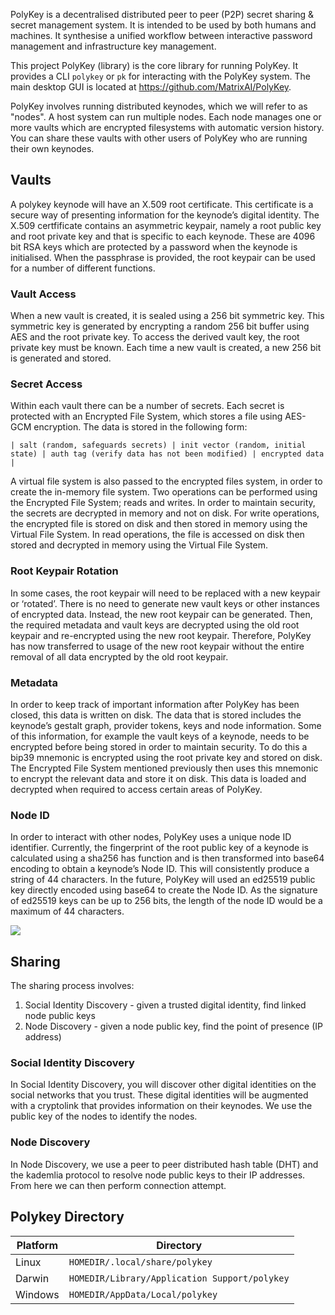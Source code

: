 PolyKey is a decentralised distributed peer to peer (P2P) secret sharing & secret
management system. It is intended to be used by both humans and machines.
It synthesise a unified workflow between interactive password management and
infrastructure key management.

This project PolyKey (library) is the core library for running PolyKey. It
provides a CLI `polykey` or `pk` for interacting with the PolyKey system. The
main desktop GUI is located at https://github.com/MatrixAI/PolyKey.

PolyKey involves running distributed keynodes, which we will refer to as "nodes".
A host system can run multiple nodes. Each node manages one or more vaults which
are encrypted filesystems with automatic version history. You can share these
vaults with other users of PolyKey who are running their own keynodes.



## Vaults

A polykey keynode will have an X.509 root certificate. This certificate is a secure way of presenting information for the keynode’s digital identity. The X.509 certfificate contains an asymmetric keypair, namely a root public key and root private key and that is specific to each keynode. These are 4096 bit RSA keys which are protected by a password when the keynode is initialised. When the passphrase is provided, the root keypair can be used for a number of different functions.

### Vault Access

When a new vault is created, it is sealed using a 256 bit symmetric key. This symmetric key is generated by encrypting a random 256 bit buffer using AES and the root private key. To access the derived vault key, the root private key must be known. Each time a new vault is created, a new 256 bit is generated and stored.

### Secret Access

Within each vault there can be a number of secrets. Each secret is protected with an Encrypted File System, which stores a file using AES-GCM encryption. The data is stored in the following form:

`| salt (random, safeguards secrets) | init vector (random, initial state) | auth tag (verify data has not been modified) | encrypted data |`

A virtual file system is also passed to the encrypted files system, in order to create the in-memory file system. Two operations can be performed using the Encrypted File System; reads and writes. In order to maintain security, the secrets are decrypted in memory and not on disk. For write operations, the encrypted file is stored on disk and then stored in memory using the Virtual File System. In read operations, the file is accessed on disk then stored and decrypted in memory using the Virtual File System.

### Root Keypair Rotation

In some cases, the root keypair will need to be replaced with a new keypair or ‘rotated’. There is no need to generate new vault keys or other instances of encrypted data. Instead, the new root keypair can be generated. Then, the required metadata and vault keys are decrypted using the old root keypair and re-encrypted using the new root keypair.  Therefore, PolyKey has now transferred to usage of the new root keypair without the entire removal of all data encrypted by the old root keypair.

### Metadata

In order to keep track of important information after PolyKey has been closed, this data is written on disk. The data that is stored includes the keynode’s gestalt graph, provider tokens, keys and node information.  Some of this information, for example the vault keys of a keynode, needs to be encrypted before being stored in order to maintain security. To do this a bip39 mnemonic is encrypted using the root private key and stored on disk. The Encrypted File System mentioned previously then uses this mnemonic to encrypt the relevant data and store it on disk. This data is loaded and decrypted when required to access certain areas of PolyKey.

### Node ID

In order to interact with other nodes, PolyKey uses a unique node ID identifier. Currently, the fingerprint of the root public key of a keynode is calculated using a sha256 has function and is then transformed into base64 encoding to obtain a keynode’s Node ID. This will consistently produce a string of 44 characters. In the future, PolyKey will used an ed25519 public key directly encoded using base64 to create the Node ID. As the signature of ed25519 keys can be up to 256 bits, the length of the node ID would be a maximum of 44 characters.

![](http://www.plantuml.com/plantuml/png/XP0nIyL048Jx-nLR2n6BMDY4W5g8AC52R3UNLKzoTs5lJmZYVtzx926yDA_ScMyokMcJ84lseudz3rc1Pvf376WxtsAKUs9ndywY4FoPZ-lRcpiesYAP_urzrTpJWo9r3VOR6QqGGn9suMkdtZ6FeYr9mSTWUPw41iX98UZO_POMjVV0Io0VWxCNUOzJKJpohCA4ZZMo8Yh0LTNixUT6fTRMOxhSZywkHhEyIZzlrccWm8TTpE4kpE5VJ4jXqA5F)

## Sharing

The sharing process involves:

1. Social Identity Discovery - given a trusted digital identity, find linked node public keys
2. Node Discovery - given a node public key, find the point of presence (IP address)

### Social Identity Discovery

In Social Identity Discovery, you will discover other digital identities on the
social networks that you trust. These digital identities will be augmented with a
cryptolink that provides information on their keynodes. We use the public key
of the nodes to identify the nodes.

### Node Discovery

In Node Discovery, we use a peer to peer distributed hash table (DHT) and the
kademlia protocol to resolve node public keys to their IP addresses. From here
we can then perform connection attempt.
## Polykey Directory
| Platform | Directory |
|----------|-----------|
| Linux | `HOMEDIR/.local/share/polykey` |
| Darwin | `HOMEDIR/Library/Application Support/polykey` |
| Windows | `HOMEDIR/AppData/Local/polykey` |